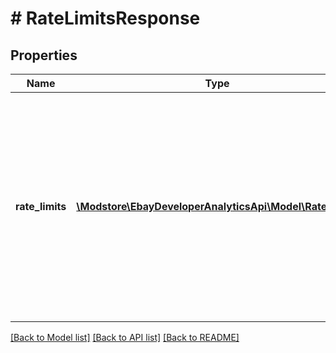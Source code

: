 # # RateLimitsResponse

## Properties

Name | Type | Description | Notes
------------ | ------------- | ------------- | -------------
**rate_limits** | [**\Modstore\EbayDeveloperAnalyticsApi\Model\RateLimit[]**](RateLimit.md) | The rate-limit data for the specified APIs. The rate-limit data is returned for all the methods in the specified APIs and data pertains to the current time window. | [optional]

[[Back to Model list]](../../README.md#models) [[Back to API list]](../../README.md#endpoints) [[Back to README]](../../README.md)
